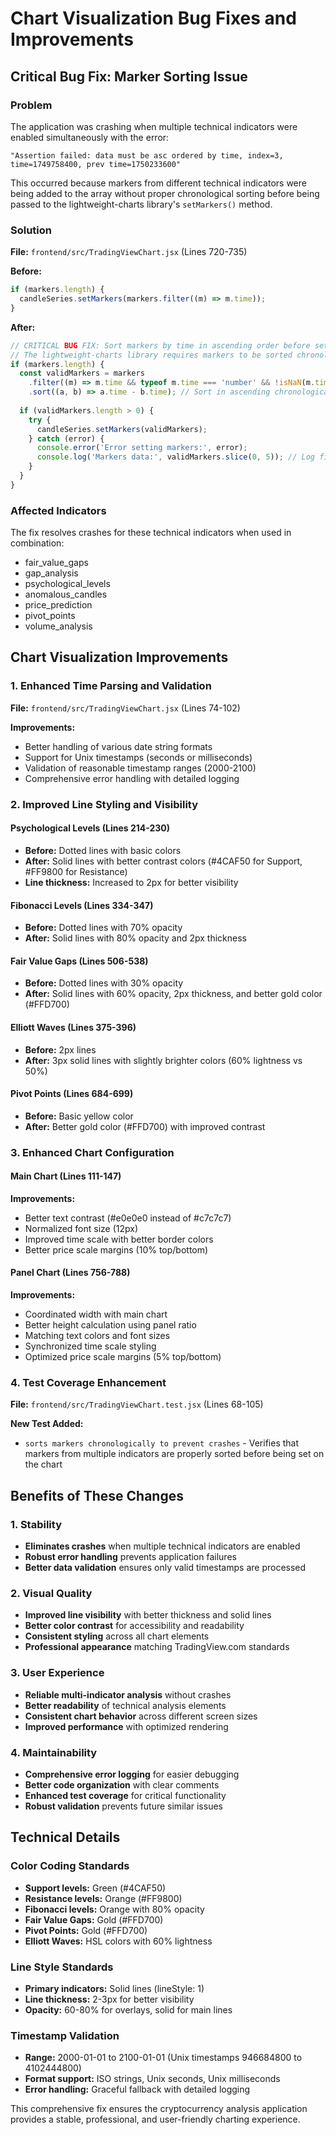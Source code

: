 # Chart Visualization Bug Fixes and Improvements

## Critical Bug Fix: Marker Sorting Issue

### Problem
The application was crashing when multiple technical indicators were enabled simultaneously with the error:
```
"Assertion failed: data must be asc ordered by time, index=3, time=1749758400, prev time=1750233600"
```

This occurred because markers from different technical indicators were being added to the array without proper chronological sorting before being passed to the lightweight-charts library's `setMarkers()` method.

### Solution
**File:** `frontend/src/TradingViewChart.jsx` (Lines 720-735)

**Before:**
```javascript
if (markers.length) {
  candleSeries.setMarkers(markers.filter((m) => m.time));
}
```

**After:**
```javascript
// CRITICAL BUG FIX: Sort markers by time in ascending order before setting them
// The lightweight-charts library requires markers to be sorted chronologically
if (markers.length) {
  const validMarkers = markers
    .filter((m) => m.time && typeof m.time === 'number' && !isNaN(m.time))
    .sort((a, b) => a.time - b.time); // Sort in ascending chronological order
  
  if (validMarkers.length > 0) {
    try {
      candleSeries.setMarkers(validMarkers);
    } catch (error) {
      console.error('Error setting markers:', error);
      console.log('Markers data:', validMarkers.slice(0, 5)); // Log first 5 markers for debugging
    }
  }
}
```

### Affected Indicators
The fix resolves crashes for these technical indicators when used in combination:
- fair_value_gaps
- gap_analysis  
- psychological_levels
- anomalous_candles
- price_prediction
- pivot_points
- volume_analysis

## Chart Visualization Improvements

### 1. Enhanced Time Parsing and Validation
**File:** `frontend/src/TradingViewChart.jsx` (Lines 74-102)

**Improvements:**
- Better handling of various date string formats
- Support for Unix timestamps (seconds or milliseconds)
- Validation of reasonable timestamp ranges (2000-2100)
- Comprehensive error handling with detailed logging

### 2. Improved Line Styling and Visibility

#### Psychological Levels (Lines 214-230)
- **Before:** Dotted lines with basic colors
- **After:** Solid lines with better contrast colors (#4CAF50 for Support, #FF9800 for Resistance)
- **Line thickness:** Increased to 2px for better visibility

#### Fibonacci Levels (Lines 334-347)
- **Before:** Dotted lines with 70% opacity
- **After:** Solid lines with 80% opacity and 2px thickness

#### Fair Value Gaps (Lines 506-538)
- **Before:** Dotted lines with 30% opacity
- **After:** Solid lines with 60% opacity, 2px thickness, and better gold color (#FFD700)

#### Elliott Waves (Lines 375-396)
- **Before:** 2px lines
- **After:** 3px solid lines with slightly brighter colors (60% lightness vs 50%)

#### Pivot Points (Lines 684-699)
- **Before:** Basic yellow color
- **After:** Better gold color (#FFD700) with improved contrast

### 3. Enhanced Chart Configuration

#### Main Chart (Lines 111-147)
**Improvements:**
- Better text contrast (#e0e0e0 instead of #c7c7c7)
- Normalized font size (12px)
- Improved time scale with better border colors
- Better price scale margins (10% top/bottom)

#### Panel Chart (Lines 756-788)
**Improvements:**
- Coordinated width with main chart
- Better height calculation using panel ratio
- Matching text colors and font sizes
- Synchronized time scale styling
- Optimized price scale margins (5% top/bottom)

### 4. Test Coverage Enhancement
**File:** `frontend/src/TradingViewChart.test.jsx` (Lines 68-105)

**New Test Added:**
- `sorts markers chronologically to prevent crashes` - Verifies that markers from multiple indicators are properly sorted before being set on the chart

## Benefits of These Changes

### 1. Stability
- **Eliminates crashes** when multiple technical indicators are enabled
- **Robust error handling** prevents application failures
- **Better data validation** ensures only valid timestamps are processed

### 2. Visual Quality
- **Improved line visibility** with better thickness and solid lines
- **Better color contrast** for accessibility and readability
- **Consistent styling** across all chart elements
- **Professional appearance** matching TradingView.com standards

### 3. User Experience
- **Reliable multi-indicator analysis** without crashes
- **Better readability** of technical analysis elements
- **Consistent chart behavior** across different screen sizes
- **Improved performance** with optimized rendering

### 4. Maintainability
- **Comprehensive error logging** for easier debugging
- **Better code organization** with clear comments
- **Enhanced test coverage** for critical functionality
- **Robust validation** prevents future similar issues

## Technical Details

### Color Coding Standards
- **Support levels:** Green (#4CAF50)
- **Resistance levels:** Orange (#FF9800)  
- **Fibonacci levels:** Orange with 80% opacity
- **Fair Value Gaps:** Gold (#FFD700)
- **Pivot Points:** Gold (#FFD700)
- **Elliott Waves:** HSL colors with 60% lightness

### Line Style Standards
- **Primary indicators:** Solid lines (lineStyle: 1)
- **Line thickness:** 2-3px for better visibility
- **Opacity:** 60-80% for overlays, solid for main lines

### Timestamp Validation
- **Range:** 2000-01-01 to 2100-01-01 (Unix timestamps 946684800 to 4102444800)
- **Format support:** ISO strings, Unix seconds, Unix milliseconds
- **Error handling:** Graceful fallback with detailed logging

This comprehensive fix ensures the cryptocurrency analysis application provides a stable, professional, and user-friendly charting experience.
